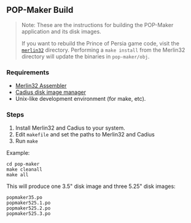 ## POP-Maker Build

> Note: These are the instructions for building the POP-Maker application and its disk images.  
>  
> If you want to rebuild the Prince of Persia game code, visit the [`merlin32`](../merlin32) directory.  Performing a `make install` from the Merlin32 directory will update the binaries in `pop-maker/obj`.


### Requirements
* [Merlin32 Assembler](http://www.brutaldeluxe.fr/products/crossdevtools/merlin/)
* [Cadius disk image manager](http://www.brutaldeluxe.fr/products/crossdevtools/cadius/index.html)
* Unix-like development environment (for make, etc).

### Steps
1. Install Merlin32 and Cadius to your system.
2. Edit `makefile` and set the paths to Merlin32 and Cadius
3. Run `make`

Example:

    cd pop-maker
    make cleanall
    make all

This will produce one 3.5" disk image and three 5.25" disk images:

    popmaker35.po
    popmaker525.1.po
    popmaker525.2.po
    popmaker525.3.po
    
